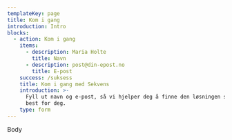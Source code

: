 ```yaml
---
templateKey: page
title: Kom i gang
introduction: Intro
blocks:
  - action: Kom i gang
    items:
      - description: Maria Holte
        title: Navn
      - description: post@din-epost.no
        title: E-post
    success: /suksess
    title: Kom i gang med Sekvens
    introduction: >-
      Fyll ut navn og e-post, så vi hjelper deg å finne den løsningen som passer
      best for deg.
    type: form
---
```

Body
